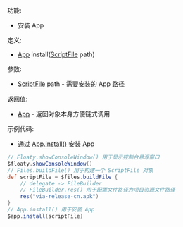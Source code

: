 功能:

+ 安装 App

定义:

+ [App](/API/App/App/README.md) install([ScriptFile](/API/File/ScriptFile/README.md) path)

参数:

+ [ScriptFile](/API/File/ScriptFile/README.md) path - 需要安装的 App 路径

返回值:

+ [App](/API/App/App/README.md) - 返回对象本身方便链式调用

示例代码:

+ 通过 [App.install()](/API/App/App/README.md?id=install) 安装 App

```groovy
// Floaty.showConsoleWindow() 用于显示控制台悬浮窗口
$floaty.showConsoleWindow()
// Files.buildFile() 用于构建一个 ScriptFile 对象
def scriptFile = $files.buildFile {
    // delegate -> FileBuilder
    // FileBuilder.res() 用于配置文件路径为项目资源文件路径
    res("via-release-cn.apk")
}
// App.install() 用于安装 App
$app.install(scriptFile)
```